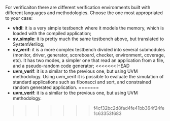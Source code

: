 For verificaiton there are different verification environments built with different languages and methodologies. Choose the one most appropriated to your case:

- **vhdl**: it is a very simple testbench where it models the memory, which is loaded with the compiled application;
- **sv_simple**: it is pretty much the same testbench above, but translated to SystemVerilog;
- **sv_verif**: it is a more complex testbench divided into several submodules (monitor, driver, generator, scoreboard, checker, environment, coverage, etc). It has two modes, a simpler one that read an application from a file, and a pseudo-random code generator;
<<<<<<< HEAD
- **uvm_verif**: it is a similar to the previous one, but using UVM methodology. Using uvm_verif it is possible to evaluate the simulation of standard applications such as fibonacci and sort, and constrained random generated application.
=======
- **uvm_verif**: it is a similar to the previous one, but using UVM methodology. 

>>>>>>> f4cf32bc2d8fad4fe41bb364f24fe1c63353f683
